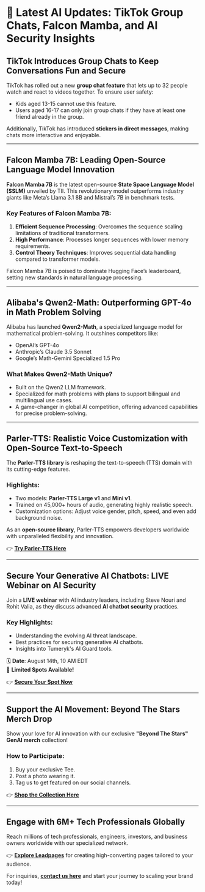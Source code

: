 # 📰 Latest AI Updates: TikTok Group Chats, Falcon Mamba, and AI Security Insights

## TikTok Introduces Group Chats to Keep Conversations Fun and Secure

TikTok has rolled out a new **group chat feature** that lets up to 32 people watch and react to videos together. To ensure user safety:

- Kids aged 13-15 cannot use this feature.
- Users aged 16-17 can only join group chats if they have at least one friend already in the group.

Additionally, TikTok has introduced **stickers in direct messages**, making chats more interactive and enjoyable.

---

## Falcon Mamba 7B: Leading Open-Source Language Model Innovation

**Falcon Mamba 7B** is the latest open-source **State Space Language Model (SSLM)** unveiled by TII. This revolutionary model outperforms industry giants like Meta’s Llama 3.1 8B and Mistral’s 7B in benchmark tests.

### Key Features of Falcon Mamba 7B:

1. **Efficient Sequence Processing**: Overcomes the sequence scaling limitations of traditional transformers.
2. **High Performance**: Processes longer sequences with lower memory requirements.
3. **Control Theory Techniques**: Improves sequential data handling compared to transformer models.

Falcon Mamba 7B is poised to dominate Hugging Face’s leaderboard, setting new standards in natural language processing.

---

## Alibaba's Qwen2-Math: Outperforming GPT-4o in Math Problem Solving

Alibaba has launched **Qwen2-Math**, a specialized language model for mathematical problem-solving. It outshines competitors like:

- OpenAI’s GPT-4o
- Anthropic’s Claude 3.5 Sonnet
- Google’s Math-Gemini Specialized 1.5 Pro

### What Makes Qwen2-Math Unique?

- Built on the Qwen2 LLM framework.
- Specialized for math problems with plans to support bilingual and multilingual use cases.
- A game-changer in global AI competition, offering advanced capabilities for precise problem-solving.

---

## Parler-TTS: Realistic Voice Customization with Open-Source Text-to-Speech

The **Parler-TTS library** is reshaping the text-to-speech (TTS) domain with its cutting-edge features.

### Highlights:

- Two models: **Parler-TTS Large v1** and **Mini v1**.
- Trained on 45,000+ hours of audio, generating highly realistic speech.
- Customization options: Adjust voice gender, pitch, speed, and even add background noise.

As an **open-source library**, Parler-TTS empowers developers worldwide with unparalleled flexibility and innovation.

👉 **[Try Parler-TTS Here](https://bit.ly/LEadPages)**

---

## Secure Your Generative AI Chatbots: LIVE Webinar on AI Security

Join a **LIVE webinar** with AI industry leaders, including Steve Nouri and Rohit Valia, as they discuss advanced **AI chatbot security** practices.

### Key Highlights:

- Understanding the evolving AI threat landscape.
- Best practices for securing generative AI chatbots.
- Insights into Tumeryk's AI Guard tools.

🗓️ **Date**: August 14th, 10 AM EDT  
📌 **Limited Spots Available!**  

👉 **[Secure Your Spot Now](https://bit.ly/LEadPages)**

---

## Support the AI Movement: Beyond The Stars Merch Drop

Show your love for AI innovation with our exclusive **"Beyond The Stars" GenAI merch** collection!

### How to Participate:

1. Buy your exclusive Tee.
2. Post a photo wearing it.
3. Tag us to get featured on our social channels.

👉 **[Shop the Collection Here](https://bit.ly/LEadPages)**  

---

## Engage with 6M+ Tech Professionals Globally

Reach millions of tech professionals, engineers, investors, and business owners worldwide with our specialized network.

👉 **[Explore Leadpages](https://bit.ly/LEadPages)** for creating high-converting pages tailored to your audience.

For inquiries, **[contact us here](https://bit.ly/LEadPages)** and start your journey to scaling your brand today!

